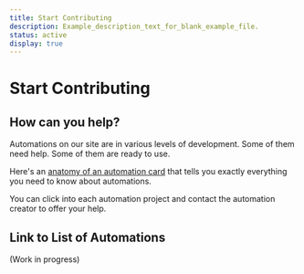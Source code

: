 ```yaml
---
title: Start Contributing
description: Example_description_text_for_blank_example_file.
status: active
display: true
---
```


# Start Contributing

## How can you help?
Automations on our site are in various levels of development. Some of them need help. Some of them are ready to use. 

Here's an [anatomy of an automation card](https://100automations.github.io/Website/guides/project_card_anatomy.html) that tells you exactly everything you need to know about automations.

You can click into each automation project and contact the automation creator to offer your help.

## Link to List of Automations
(Work in progress)
